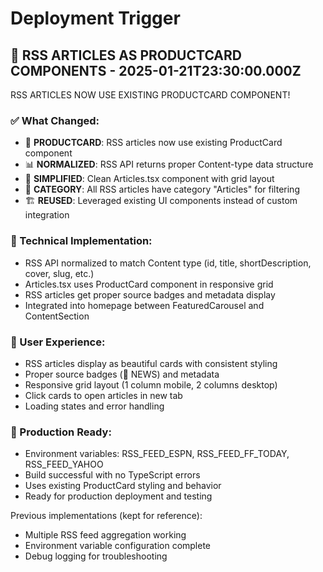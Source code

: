 # Deployment Trigger

## 🎴 RSS ARTICLES AS PRODUCTCARD COMPONENTS - 2025-01-21T23:30:00.000Z

RSS ARTICLES NOW USE EXISTING PRODUCTCARD COMPONENT!

### ✅ What Changed:
- 🎴 **PRODUCTCARD**: RSS articles now use existing ProductCard component
- 📊 **NORMALIZED**: RSS API returns proper Content-type data structure  
- 🔄 **SIMPLIFIED**: Clean Articles.tsx component with grid layout
- 🎯 **CATEGORY**: All RSS articles have category "Articles" for filtering
- 🏗️ **REUSED**: Leveraged existing UI components instead of custom integration

### 🔧 Technical Implementation:
- RSS API normalized to match Content type (id, title, shortDescription, cover, slug, etc.)
- Articles.tsx uses ProductCard component in responsive grid
- RSS articles get proper source badges and metadata display
- Integrated into homepage between FeaturedCarousel and ContentSection

### 🎨 User Experience:
- RSS articles display as beautiful cards with consistent styling
- Proper source badges (📰 NEWS) and metadata
- Responsive grid layout (1 column mobile, 2 columns desktop)
- Click cards to open articles in new tab
- Loading states and error handling

### 🚀 Production Ready:
- Environment variables: RSS_FEED_ESPN, RSS_FEED_FF_TODAY, RSS_FEED_YAHOO
- Build successful with no TypeScript errors
- Uses existing ProductCard styling and behavior
- Ready for production deployment and testing

Previous implementations (kept for reference):
- Multiple RSS feed aggregation working
- Environment variable configuration complete
- Debug logging for troubleshooting